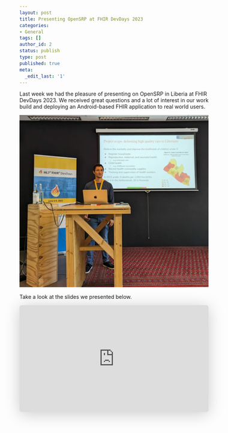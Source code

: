 ```yaml
---
layout: post
title: Presenting OpenSRP at FHIR DevDays 2023
categories:
- General
tags: []
author_id: 2
status: publish
type: post
published: true
meta:
  _edit_last: '1'
---
```


Last week we had the pleasure of presenting on OpenSRP in Liberia at FHIR DevDays 2023. We received great questions and a lot of interest in our work build and deploying an Android-based FHIR application to real world users.

<img src="/assets/images/2023-06-19/fhir-dev-days.jpg" alt="presenting at FHIR dev days" width="600"/>

Take a look at the slides we presented below.

<iframe class="speakerdeck-iframe" style="border: 0px; background: padding-box padding-box rgba(0, 0, 0, 0.1); margin: 0px; padding: 0px; border-radius: 6px; box-shadow: rgba(0, 0, 0, 0.2) 0px 5px 40px; width: 100%; height: auto; aspect-ratio: 560 / 315;" title="Using FHIR on Android for standards-based care in Liberia" src="https://speakerdeck.com/player/e36f86bbb40043dd9499798af4ea519c" frameborder="0" allowfullscreen="allowfullscreen" data-ratio="1.7777777777777777"></iframe>